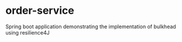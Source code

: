 # order-service
Spring boot application demonstrating the implementation of bulkhead using resilience4J
